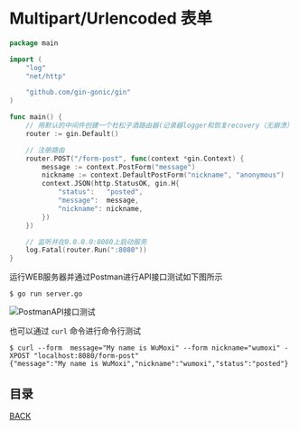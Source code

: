 # Multipart/Urlencoded 表单

```go
package main

import (
	"log"
	"net/http"

	"github.com/gin-gonic/gin"
)

func main() {
	// 用默认的中间件创建一个杜松子酒路由器(记录器logger和恢复recovery（无崩溃）中间件)
	router := gin.Default()

	// 注册路由
	router.POST("/form-post", func(context *gin.Context) {
		message := context.PostForm("message")
		nickname := context.DefaultPostForm("nickname", "anonymous")
		context.JSON(http.StatusOK, gin.H{
			"status":   "posted",
			"message":  message,
			"nickname": nickname,
		})
	})

	// 监听并在0.0.0.0:8080上启动服务
	log.Fatal(router.Run(":8080"))
}
```

运行WEB服务器并通过Postman进行API接口测试如下图所示

```shell
$ go run server.go
```

![PostmanAPI接口测试](https://lucklit.oss-cn-beijing.aliyuncs.com/written/Snip20191218_64.png)

也可以通过 `curl` 命令进行命令行测试

```shell
$ curl --form  message="My name is WuMoxi" --form nickname="wumoxi" -XPOST "localhost:8080/form-post"
{"message":"My name is WuMoxi","nickname":"wumoxi","status":"posted"}
```

## 目录

[BACK](../gin-use.md)